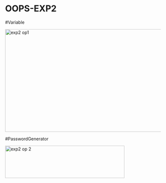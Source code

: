 # OOPS-EXP2


#Variable

<img width="527" height="333" alt="exp2 op1" src="https://github.com/user-attachments/assets/15fda936-2eaf-419d-a8bd-2beacef05394" />


#PasswordGenerator

<img width="386" height="105" alt="exp2 op 2" src="https://github.com/user-attachments/assets/63f50923-f8b3-4e49-a150-709ed9ff2d4f" />
